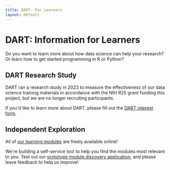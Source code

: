 ```yaml
---
title: DART: For Learners
layout: default
---
```


# DART: Information for Learners

Do you want to learn more about how data science can help your research? Or learn how to get started programming in R or Python? 

## DART Research Study

DART ran a research study in 2023 to measure the effectiveness of our data science training materials in accordance with the NIH R25 grant funding this project, but we are no longer recruiting participants. 

If you'd like to learn more about DART, please fill out the [DART interest form](https://redcap.link/dart-interest). 

## Independent Exploration

All of [our learning modules](list_of_modules) are freely available online! 

We're building a self-service tool to help you find the modules most relevant to you. 
Test out our [prototype module discovery application](https://learn.arcus.chop.edu/), and please leave feedback to help us improve!

